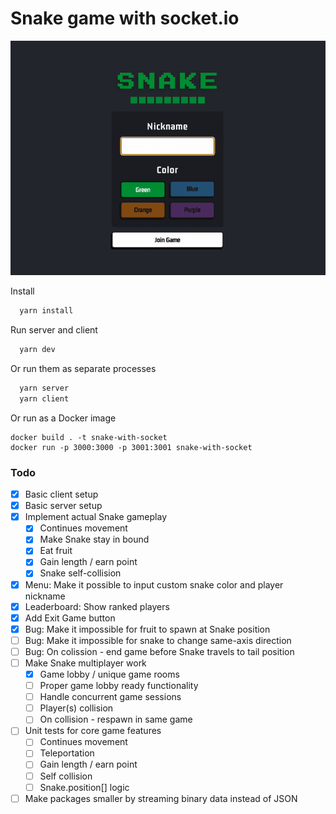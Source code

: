 # Snake game with socket.io

![Demo](/220923-screenshot.gif)

Install

```sh
  yarn install
```

Run server and client

```sh
  yarn dev
```

Or run them as separate processes

```sh
  yarn server
  yarn client
```

Or run as a Docker image

```
docker build . -t snake-with-socket
docker run -p 3000:3000 -p 3001:3001 snake-with-socket
```

### Todo

- [x] Basic client setup
- [x] Basic server setup
- [x] Implement actual Snake gameplay
  - [x] Continues movement
  - [x] Make Snake stay in bound
  - [x] Eat fruit
  - [x] Gain length / earn point
  - [x] Snake self-collision
- [x] Menu: Make it possible to input custom snake color and player nickname
- [x] Leaderboard: Show ranked players
- [x] Add Exit Game button
- [x] Bug: Make it impossible for fruit to spawn at Snake position
- [ ] Bug: Make it impossible for snake to change same-axis direction
- [ ] Bug: On colission - end game before Snake travels to tail position
- [ ] Make Snake multiplayer work
  - [x] Game lobby / unique game rooms
  - [ ] Proper game lobby ready functionality
  - [ ] Handle concurrent game sessions
  - [ ] Player(s) collision
  - [ ] On collision - respawn in same game
- [ ] Unit tests for core game features
  - [ ] Continues movement
  - [ ] Teleportation
  - [ ] Gain length / earn point
  - [ ] Self collision
  - [ ] Snake.position[] logic
- [ ] Make packages smaller by streaming binary data instead of JSON
